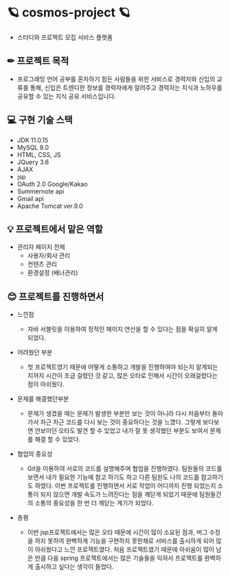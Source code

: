 # 🪐 cosmos-project 🪐
- 스터디와 프로젝트 모집 서비스 플랫폼

## ✏ 프로젝트 목적 
- 프로그래밍 언어 공부를 혼자하기 힘든 사람들을 위한 서비스로 경력자와 신입의 교류를 통해, 
신입은 트렌디한 정보를 경력자에게 알려주고 경력자는 지식과 노하우를 공유할 수 있는 지식 공유 서비스입니다.

## 💻 구현 기술 스택 
- JDK 11.0.15
- MySQL 8.0
- HTML, CSS, JS
- JQuery 3.6
- AJAX
- jsp
- OAuth 2.0 Google/Kakao
- Summernote api 
- Gmail api
- Apache Tomcat ver.9.0
 
## 💡 프로젝트에서 맡은 역할 
* 관리자 페이지 전체
  - 사용자/회사 관리
  - 컨텐츠 관리
  - 환경설정 (배너관리)

## 😊 프로젝트를 진행하면서
   * 느낀점
   
     - 자바 서블릿을 이용하여 정적인 페이지 연산을 할 수 있다는 점을 확실히 알게 되었다.
     
   * 어려웠던 부분
   
     - 첫 프로젝트였기 때문에 어떻게 소통하고 개발을 진행하여야 되는지 알게되는지까지 시간이 조금 걸렸던 것 같고, 많은 오타로 인해서 시간이 오래걸렸다는 점이 아쉬웠다.
   * 문제를 해결했던부분
     - 문제가 생겼을 때는 문제가 발생한 부분만 보는 것이 아니라 다시 처음부터 돌아가서 차근 차근 코드를 다시 보는 것이 중요하다는 것을 느꼈다.
     그렇게 보다보면 안보이던 오타도 발견 할 수 있었고 내가 잘 못 생각했던 부분도 보여서 문제를 해결 할 수 있었다.
   * 협업의 중요성
      - Git을 이용하여 서로의 코드를 설명해주며 협업을 진행하였다. 팀원들의 코드를 보면서 내가 필요한 기능에 참고 하기도 하고 다른 팀원도 나의 코드를 참고하기도 하였다.
      이번 프로젝트를 진행하면서 서로 작업이 어디까지 진행 되었는지 소통이 되지 않으면 개발 속도가 느려진다는 점을 깨닫게 되었기 때문에 팀원들간의 소통의 중요성을 한 번 더 깨닫는 계기가 되었다.
   * 총평
      -  이번 jsp프로젝트에서는 많은 오타 때문에 시간이 많이 소요된 점과, 버그 수정을 하지 못하여 
        완벽하게 기능을 구현하지 못한채로 서비스를 출시하게 되어 많이 아쉬웠다고 느낀 프로젝트였다.
        처음 프로젝트였기 때문에 아쉬움이 많이 남은 만큼
        다음 spring 프로젝트에서는 많은 기술들을 익혀서 프로젝트를 완벽하게 출시하고 싶다는 생각이 들었다.


